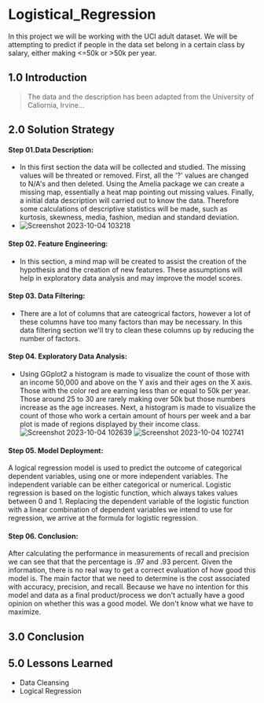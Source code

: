 # Logistical_Regression
In this project we will be working with the UCI adult dataset. We will be attempting to predict if people in the data set belong in a certain class by salary, either making <=50k or >50k per year.

## 1.0 Introduction
> The data and the description has been adapted from the University of Caliornia, Irvine...
> 

## 2.0 Solution Strategy


#### Step 01.Data Description:
- In this first section the data will be collected and studied. The missing values will be threated or removed.  First, all the '?' values are changed to N/A's and then deleted. Using the Amelia package we can create a missing map, essentially a heat map pointing out missing values.  Finally, a initial data description will carried out to know the data. Therefore some calculations of descriptive statistics will be made, such as kurtosis, skewness, media, fashion, median and standard deviation.
- ![Screenshot 2023-10-04 103218](https://github.com/pimicah/Logistical_Regression_Proj1/assets/144563378/dcc0f6f8-ae92-4b0a-808f-2d2a7c7c568b)


#### Step 02. Feature Engineering:
- In this section, a mind map will be created to assist the creation of the hypothesis and the creation of new features. These assumptions will help in exploratory data analysis and may improve the model scores.

#### Step 03. Data Filtering:
- There are a lot of columns that are cateogrical factors, however a lot of these columns have too many factors than may be necessary. In this data filtering section we'll try to clean these columns up by reducing the number of factors.

#### Step 04. Exploratory Data Analysis:
- Using GGplot2 a histogram is made to visualize the count of those with an income 50,000 and above on the Y axis and their ages on the X axis.  Those with the color red are earning less than or equal to 50k per year.  Those around 25 to 30 are rarely making over 50k but those numbers increase as the age increases.  Next, a histogram is made to visualize the count of those who work a certain amount of hours per week and a bar plot is made of regions displayed by their income class.
  ![Screenshot 2023-10-04 102639](https://github.com/pimicah/Logistical_Regression_Proj1/assets/144563378/26d04888-fc19-4bbb-8c7f-2824a7100742)
![Screenshot 2023-10-04 102741](https://github.com/pimicah/Logistical_Regression_Proj1/assets/144563378/6e0b1bb9-d8f0-4206-8c04-18b04405693e)


#### Step 05. Model Deployment:
A logical regression model is used to predict the outcome of categorical dependent variables, using one or more independent variables.  The independent variable can be either categorical or numerical.  Logistic regression is based on the logistic function, which always takes values between 0 and 1. Replacing the dependent variable of the logistic function with a linear combination of dependent variables we intend to use for regression, we arrive at the formula for logistic regression.

#### Step 06. Conclusion:
After calculating the performance in measurements of recall and precision we can see that that the percentage is .97 and .93 percent.  Given the information, there is no real way to get a correct evaluation of how good this model is.  The main factor that we need to determine is the cost associated with accuracy, precision, and recall.  Because we have no intention for this model and data as a final product/process we don't actually have a good opinion on whether this was a good model.  We don't know what we have to maximize. 


## 3.0 Conclusion


## 5.0 Lessons Learned
- Data Cleansing
- Logical Regression
